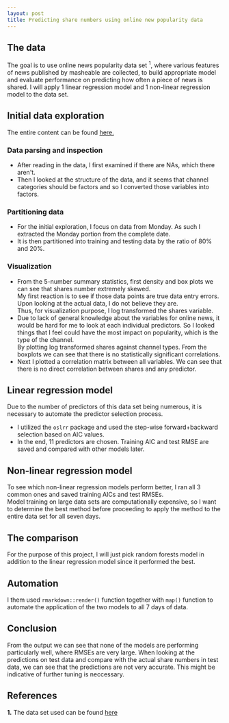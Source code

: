 ```yaml
---
layout: post
title: Predicting share numbers using online new popularity data
---
```

## The data
The goal is to use online news popularity data set <sup>1</sup>, where various features of news published by masheable are collected, to build appropriate model and evaluate performance on predicting how often a piece of news is shared. I will apply 1 linear regression model and 1 non-linear regression model to the data set.    

## Initial data exploration
The entire content can be found [here.](https://github.com/yz201906/SST558_project2)

### Data parsing and inspection
* After reading in the data, I first examined if there are NAs, which there aren't.  
* Then I looked at the structure of the data, and it seems that channel categories should be factors and so I converted those variables into factors.  

### Partitioning data
* For the initial exploration, I focus on data from Monday. As such I extracted the Monday portion from the complete date.  
* It is then partitioned into training and testing data by the ratio of 80% and 20%.  

### Visualization
* From the 5-number summary statistics, first density and box plots we can see that shares number extremely skewed.  
My first reaction is to see if those data points are true data entry errors. Upon looking at the actual data, I do not believe they are.  
Thus, for visualization purpose, I log transformed the shares variable.  
* Due to lack of general knowledge about the variables for online news, it would be hard for me to look at each individual predictors. So I looked things that I feel could have the most impact on popularity, which is the type of the channel.  
By plotting log transformed shares against channel types. From the boxplots we can see that there is no statistically significant correlations.  
* Next I plotted a correlation matrix between all variables. We can see that there is no direct correlation between shares and any predictor.  

## Linear regression model
Due to the number of predictors of this data set being numerous, it is necessary to automate the predictor selection process.  
* I utilized the `oslrr` package and used the step-wise forward+backward selection based on AIC values.  
* In the end, 11 predictors are chosen. Training AIC and test RMSE are saved and compared with other models later.  

## Non-linear regression model
To see which non-linear regression models perform better, I ran all 3 common ones and saved training AICs and test RMSEs.  
Model training on large data sets are computationally expensive, so I want to determine the best method before proceeding to apply the method to the entire data set for all seven days.  

## The comparison
For the purpose of this project, I will just pick random forests model in addition to the linear regression model since it performed the best.  

## Automation
I them used `rmarkdown::render()` function together with `map()` function to automate the application of the two models to all 7 days of data.  

## Conclusion
From the output we can see that none of the models are performing particularly well, where RMSEs are very large. When looking at the predictions on test data and compare with the actual share numbers in test data, we can see that the predictions are not very accurate.  This might be indicative of further tuning is neccessary.  

## References
**1.** The data set used can be found [here](https://archive.ics.uci.edu/ml/datasets/Online+News+Popularity)
